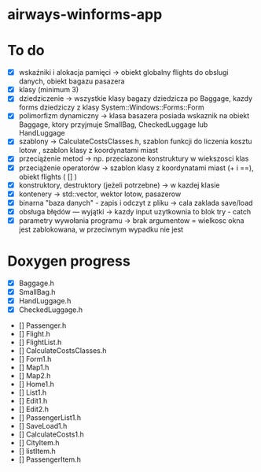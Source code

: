 # airways-winforms-app

# To do

- [X] wskaźniki i alokacja pamięci  -> obiekt globalny flights do obslugi danych, obiekt bagazu pasazera
- [X] klasy (minimum 3) 
- [X] dziedziczenie -> wszystkie klasy bagazy dziedzicza po Baggage, kazdy forms dziedziczy z klasy System::Windows::Forms::Form
- [X] polimorfizm dynamiczny -> klasa basazera posiada wskaznik na obiekt Baggage, ktory przyjmuje SmallBag, CheckedLuggage lub HandLuggage
- [X] szablony -> CalculateCostsClasses.h, szablon funkcji do liczenia kosztu lotow , szablon klasy z koordynatami miast
- [X] przeciążenie metod -> np. przeciazone konstruktury w wiekszosci klas
- [X] przeciążenie operatorów -> szablon klasy z koordynatami miast (+ i ==), obiekt flights ( [] )
- [X] konstruktory, destruktory (jeżeli potrzebne) -> w kazdej klasie
- [X] kontenery -> std::vector, wektor lotow, pasazerow
- [X] binarna "baza danych" - zapis i odczyt z pliku -> cala zaklada save/load
- [X] obsługa błędów — wyjątki -> kazdy input uzytkownia to blok try - catch
- [X] parametry wywołania programu -> brak argumentow = wielkosc okna jest zablokowana, w przeciwnym wypadku nie jest

# Doxygen progress

- [X] Baggage.h
- [X] SmallBag.h
- [X] HandLuggage.h
- [X] CheckedLuggage.h
- []  Passenger.h
- []  Flight.h
- []  FlightList.h
- []  CalculateCostsClasses.h
- []  Form1.h
- []  Map1.h
- []  Map2.h
- []  Home1.h
- []  List1.h
- []  Edit1.h
- []  Edit2.h
- []  PassengerList1.h
- []  SaveLoad1.h
- []  CalculateCosts1.h
- []  CityItem.h
- []  listItem.h
- []  PassengerItem.h






